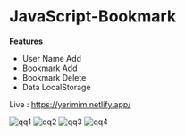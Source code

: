 # JavaScript-Bookmark

**Features**
* User Name Add
* Bookmark Add
* Bookmark Delete
* Data LocalStorage

Live : https://yerimim.netlify.app/

![qq1](https://github.com/hemregur/JavaScript-To-Do-List-v2/assets/95082641/3ec1f243-8dc8-4376-8b4c-7b66e7604ede)
![qq2](https://github.com/hemregur/JavaScript-To-Do-List-v2/assets/95082641/a621f026-aa38-4b06-8c73-eb018c0bfa27)
![qq3](https://github.com/hemregur/JavaScript-To-Do-List-v2/assets/95082641/41ad5587-f256-4350-bd22-13298519bfeb)
![qq4](https://github.com/hemregur/JavaScript-To-Do-List-v2/assets/95082641/a8125a5b-65ba-4c77-bf65-8cf76eb999ad)

